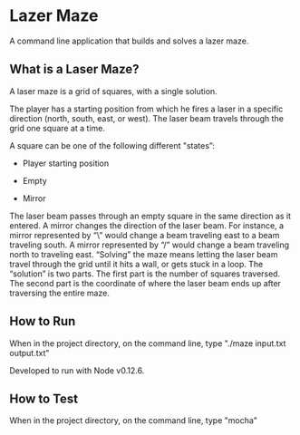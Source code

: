 # Lazer Maze

A command line application that builds and solves a lazer maze.  

## What is a Laser Maze?

A laser maze is a grid of squares, with a single solution. 

The player has a starting position from which he fires a laser in a specific direction (north, south, east, or west). The laser beam travels through the grid one square at a time. 

A square can be one of the following different "states”:

- Player starting position

- Empty

- Mirror

The laser beam passes through an empty square in the same direction as it entered.
A mirror changes the direction of the laser beam. For instance, a mirror represented by
“\” would change a beam traveling east to a beam traveling south. A mirror
represented by “/” would change a beam traveling north to traveling east.
“Solving” the maze means letting the laser beam travel through the grid until it hits a wall, or
gets stuck in a loop. The “solution” is two parts. The first part is the number of squares
traversed. The second part is the coordinate of where the laser beam ends up after
traversing the entire maze. 


## How to Run

When in the project directory, on the command line, type "./maze input.txt output.txt"

Developed to run with Node v0.12.6.

## How to Test

When in the project directory, on the command line, type "mocha"


